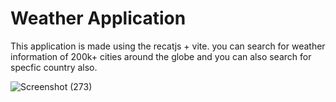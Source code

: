 # Weather Application

This application is made using the recatjs + vite. you can search for weather information of 200k+ cities around the globe and you can also search for specfic country also. 


![Screenshot (273)](https://github.com/Samael-24/weatherapplication/assets/113285708/48503ecd-8666-4b29-a3dc-e02832f98746)
